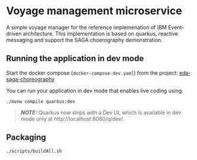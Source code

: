 # Voyage management microservice


A simple voyage manager for the reference implemenation of IBM Event-driven architecture. This implementation is based on quarkus, reactive messaging and
support the SAGA choerography demonstration.

## Running the application in dev mode

Start the docker compose (`docker-compose-dev.yaml`) from the project: [eda-saga-choreography]()


You can run your application in dev mode that enables live coding using:
```shell script
./mvnw compile quarkus:dev
```

> **_NOTE:_**  Quarkus now ships with a Dev UI, which is available in dev mode only at http://localhost:8080/q/dev/.

## Packaging 

```sh
./scripts/buildAll.sh
```

